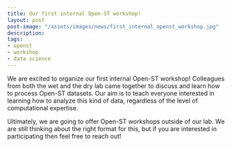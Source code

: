 ```yaml
---
title: Our first internal Open-ST workshop!
layout: post
post-image: "/assets/images/news/first_internal_openst_workshop.jpg"
description:
tags:
- openst
- workshop
- data science
---
```


We are excited to organize our first internal Open-ST workshop! Colleagues from both the wet
and the dry lab came together to discuss and learn how to process Open-ST datasets.
Our aim is to teach everyone interested in learning how to analyze this kind of data,
regardless of the level of computational expertise.

Ultimately, we are going to offer Open-ST workshops outside of our lab. We are still
thinking about the right format for this, but if you are interested in participating
then feel free to reach out!